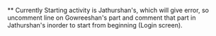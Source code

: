 ** Currently Starting activity is Jathurshan's, which will give error, so uncomment <intent-filter> line on Gowreeshan's part and comment that part in Jathurshan's inorder to start from beginning (Login screen).